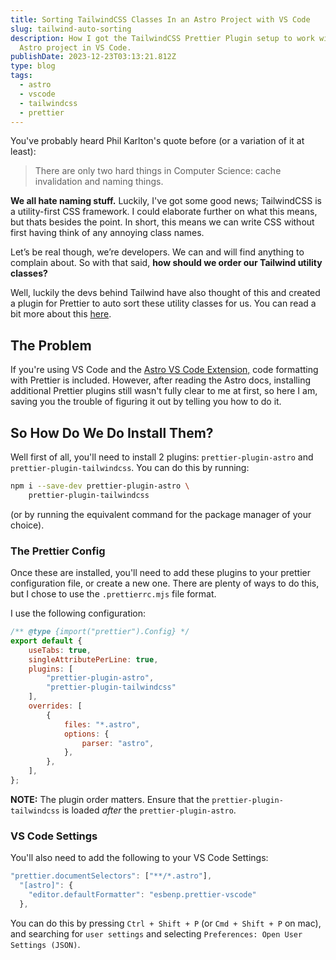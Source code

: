 ```yaml
---
title: Sorting TailwindCSS Classes In an Astro Project with VS Code
slug: tailwind-auto-sorting
description: How I got the TailwindCSS Prettier Plugin setup to work with my
  Astro project in VS Code.
publishDate: 2023-12-23T03:13:21.812Z
type: blog
tags:
  - astro
  - vscode
  - tailwindcss
  - prettier
---
```

You've probably heard Phil Karlton's quote before (or a variation of it at least):

> There are only two hard things in Computer Science: cache invalidation and naming things.

**We all hate naming stuff.** Luckily, I've got some good news; TailwindCSS is a utility-first CSS framework. I could elaborate further on what this means, but thats besides the point. In short, this means we can write CSS without first having think of any annoying class names.

Let’s be real though, we’re developers. We can and will find anything to complain about. So with that said, **how should we order our Tailwind utility classes?**

Well, luckily the devs behind Tailwind have also thought of this and created a plugin for Prettier to auto sort these utility classes for us. You can read a bit more about this <a href="https://tailwindcss.com/blog/automatic-class-sorting-with-prettier" target="_blank">here</a>.

## The Problem

If you're using VS Code and the <a href="https://marketplace.visualstudio.com/items?itemName=astro-build.astro-vscode" target="_blank">Astro VS Code Extension,</a> code formatting with Prettier is included.
However, after reading the Astro docs, installing additional Prettier plugins still wasn't fully clear to me at first, so here I am, saving you the trouble of figuring it out by telling you how to do it.

## So How Do We Do Install Them?

Well first of all, you'll need to install 2 plugins: `prettier-plugin-astro` and `prettier-plugin-tailwindcss`. You can do this by running:

```bash
npm i --save-dev prettier-plugin-astro \
    prettier-plugin-tailwindcss
```

(or by running the equivalent command for the package manager of your choice).

### The Prettier Config

Once these are installed, you'll need to add these plugins to your prettier configuration file, or create a new one.
There are plenty of ways to do this, but I chose to use the `.prettierrc.mjs` file format.

I use the following configuration:

```javascript
/** @type {import("prettier").Config} */
export default {
    useTabs: true,
    singleAttributePerLine: true,
    plugins: [
        "prettier-plugin-astro",
        "prettier-plugin-tailwindcss"
    ],
    overrides: [
        {
            files: "*.astro",
            options: {
                parser: "astro",
            },
        },
    ],
};
```

**NOTE:** The plugin order matters. Ensure that the `prettier-plugin-tailwindcss` is loaded *after* the `prettier-plugin-astro`.

### VS Code Settings

You'll also need to add the following to your VS Code Settings:

```javascript
"prettier.documentSelectors": ["**/*.astro"],
  "[astro]": {
    "editor.defaultFormatter": "esbenp.prettier-vscode"
  },
```

You can do this by pressing `Ctrl + Shift + P` (or `Cmd + Shift + P` on mac), and searching for `user settings` and selecting `Preferences: Open User Settings (JSON)`.